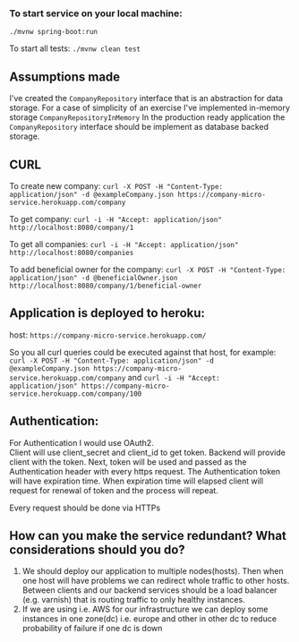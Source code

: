 ### To start service on your local machine:
``./mvnw spring-boot:run``

To start all tests:
``./mvnw clean test`` 

## Assumptions made
I've created the ``CompanyRepository`` interface that is an abstraction for data storage.
For a case of simplicity of an exercise I've implemented in-memory storage ``CompanyRepositoryInMemory``
In the production ready application the ``CompanyRepository`` interface should be implement as
database backed storage.

## CURL
To create new company:
``curl -X POST -H "Content-Type: application/json" -d @exampleCompany.json https://company-micro-service.herokuapp.com/company``

To get company:
``curl -i -H "Accept: application/json" http://localhost:8080/company/1``

To get all companies:
``curl -i -H "Accept: application/json" http://localhost:8080/companies``

To add beneficial owner for the company:
``curl -X POST -H "Content-Type: application/json" -d @beneficialOwner.json http://localhost:8080/company/1/beneficial-owner``

## Application is deployed to heroku: 
host:
``https://company-micro-service.herokuapp.com/`` 

So you all curl queries could be executed against that host, for example:
``curl -X POST -H "Content-Type: application/json" -d @exampleCompany.json https://company-micro-service.herokuapp.com/company``
and
``curl -i -H "Accept: application/json" https://company-micro-service.herokuapp.com/company/100``


## Authentication:
For Authentication I would use OAuth2.  
Client will use client_secret and client_id to get token.
Backend will provide client with the token.
Next, token will be used and passed as the Authentication header with every https request.
The Authentication token will have expiration time. 
When expiration time will elapsed client will request for renewal of token and
the process will repeat.  

Every request should be done via HTTPs

## How can you make the service redundant? What considerations should you do?
1. We should deploy our application to multiple nodes(hosts). 
Then when one host will have problems we can redirect whole traffic to other hosts.
Between clients and our backend services should be a load balancer (e.g. varnish) that is routing traffic
to only healthy instances.
2. If we are using i.e. AWS for our infrastructure we can deploy 
some instances in one zone(dc) i.e. europe and other in other dc to reduce 
probability of failure if one dc is down  